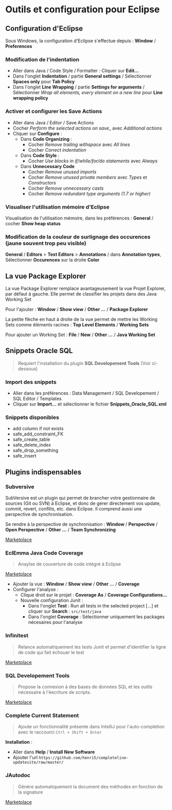 # Outils et configuration pour Eclipse

## Configuration d'Eclipse

Sous Windows, la configuration d'Eclipse s'effectue depuis : __Window__ / __Preferences__

### Modification de l'indentation

- Aller dans Java / Code Style / Formatter : Cliquer sur __Edit...__
- Dans l'onglet __Indentation__ / partie __General settings__ / Sélectionner __Spaces only__ pour __Tab Policy__
- Dans l'onglet __Line Wrapping__ / partie __Settings for arguments__ / Sélectionner _Wrap all elements, every element on a new line_ pour __Line wrapping policy__

### Activer et configurer les Save Actions

- Aller dans Java / Editor / Save Actions
- Cocher _Perform the selected actions on save__ avec _Additional actions_
- Cliquer sur __Configure__ :
  * Dans __Code Organizing__ :
    - Cocher _Remove trailing withspace_ avec _All lines_
    - Cocher _Correct indentation_
  * Dans __Code Style__ :
    - Cocher _Use blocks in if/while/for/do statements_ avec _Always_
  * Dans __Unnecessary Code__
    - Cocher _Remove unused imports_
    - Cocher _Remove unused private members_ avec _Types_ et _Constructors_
    - Cocher _Remove unnecessary casts_
    - Cocher _Remove redundant type arguments (1.7 or higher)_

### Visualiser l'utilisation mémoire d'Eclipse

Visualisation de l'utilisation mémoire, dans les préférences : __General__ / cocher __Show heap status__

### Modification de la couleur de surlignage des occurences (jaune souvent trop peu visible)

__General__ / __Editors__ > __Text Editors__ > __Annotations__ / dans __Annotation types__, Sélectionner __Occurences__ sur la droite __Color__

## La vue Package Explorer

La vue Package Explorer remplace avantageusement la vue Projet Explorer, par défaut à gauche. Elle permet de classifier les projets dans des Java Working Set

Pour l'ajouter : __Window__ / __Show view__ / __Other ...__ / __Package Explorer__

La petite flèche en haut à droite de la vue permet de mettre les Working Sets comme éléments racines : __Top Level Elements__ / __Working Sets__

Pour ajouter un Working Set : __File__ / __New__ / __Other ...__ / __Java Working Set__

## Snippets Oracle SQL

> Requiert l'installation du plugin __SQL Developement Tools__ (Voir ci-dessous)

### Import des snippets

- Aller dans les préférences : Data Management / SQL Developement / SQL Editor / Templates
- Cliquer sur __Import...__ et sélectionner le fichier __Snippets_Oracle_SQL.xml__

### Snippets disponibles

- add column if not exists
- safe_add_constraint_FK
- safe_create_table
- safe_delete_index
- safe_drop_something
- safe_insert

## Plugins indispensables

### Subversive

SubVersive est un plugin qui permet de brancher votre gestionnaire de sources (Git ou SVN) à Eclipse, et donc de gérer directement vos update, commit, revert, conflits, etc. dans Eclipse. Il comprend aussi une perspective de synchronisation.

Se rendre à la perspective de synchronisation : __Window__ / __Perspective__ / __Open Perspective__ / __Other ...__ / __Team Synchronizing__

[Marketplace](https://marketplace.eclipse.org/content/subversive-svn-team-provider)

### EclEmma Java Code Coverage

> Anaylse de couverture de code intégré à Eclipse

[Marketplace](http://marketplace.eclipse.org/content/eclemma-java-code-coverage)

- Ajouter la vue : __Window__ / __Show view__ / __Other ...__ / __Coverage__
- Configurer l'analyse :
	* Clique droit sur le projet : __Coverage As__ / __Coverage Configurations...__
	* Nouvelle configuration Junit :
		- Dans l'onglet __Test__ : Run all tests in the selected project [...] et cliquer sur __Search__ : `src/test/java`
		- Dans l'onglet __Coverage__ : Sélectionner uniquement les packages nécesaires pour l'analyse

### Infinitest

> Relance automatiquement les tests Junit et permet d'identifier la ligne de code qui fait échouer le test

[Marketplace](http://marketplace.eclipse.org/content/infinitest)

### SQL Developement Tools

> Propose la connexion à des bases de données SQL et les outils nécessaire à l'éecriture de scripts.

[Marketplace](http://marketplace.eclipse.org/content/sql-development-tools)

### Complete Current Statement

> Ajoute un fonctionnalité présente dans IntelliJ pour l'auto-completion avec le raccourci `Ctrl + Shift + Enter`

__Installation__ :

- Aller dans __Help__ / __Install New Software__
- Ajouter l'url `https://github.com/henri5/completeline-updatesite/raw/master/`

### JAutodoc

> Génère automatiquement la document des méthodes en fonction de la signature

[Marketplace](http://marketplace.eclipse.org/content/jautodoc)
